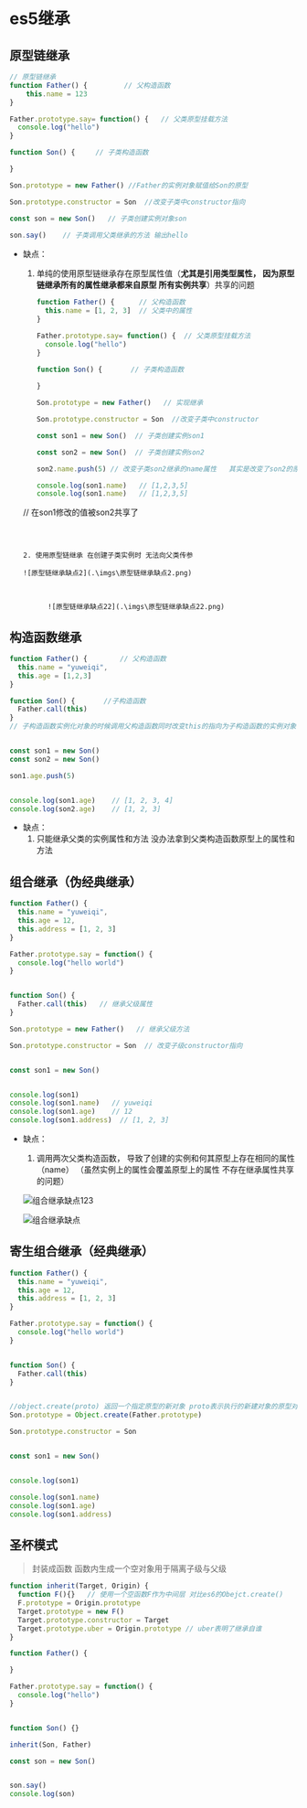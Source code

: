 # es5继承

## 原型链继承

````javascript
// 原型链继承
function Father() {         // 父构造函数
    this.name = 123
}

Father.prototype.say= function() {   // 父类原型挂载方法
  console.log("hello")
}

function Son() {     // 子类构造函数

}

Son.prototype = new Father() //Father的实例对象赋值给Son的原型

Son.prototype.constructor = Son  //改变子类中constructor指向

const son = new Son()   // 子类创建实例对象son
 
son.say()    // 子类调用父类继承的方法 输出hello

````

* 缺点：

  1. 单纯的使用原型链继承存在原型属性值（**尤其是引用类型属性， 因为原型链继承所有的属性继承都来自原型 所有实例共享**）共享的问题
  
     ````javascript
     function Father() {      // 父构造函数
       this.name = [1, 2, 3]  // 父类中的属性
     }
     
     Father.prototype.say= function() {  // 父类原型挂载方法
       console.log("hello")
     }
      
     function Son() {       // 子类构造函数
     
     }
     
     Son.prototype = new Father()   // 实现继承
     
     Son.prototype.constructor = Son  //改变子类中constructor
     
     const son1 = new Son()  // 子类创建实例son1
     
     const son2 = new Son()  // 子类创建实例son2
     
     son2.name.push(5) // 改变子类son2继承的name属性   其实是改变了son2的原型上的name属性的值 又因为原型上的属性为所有的实例对象共享的 所有在这里会同时改变了son1的name属性
     
     console.log(son1.name)   // [1,2,3,5]
     console.log(son1.name)   // [1,2,3,5]
   // 在son1修改的值被son2共享了
     ````
  
     
  
  2. 使用原型链继承 在创建子类实例时 无法向父类传参
  
     ![原型链继承缺点2](.\imgs\原型链继承缺点2.png)
  
     
  
     ​		![原型链继承缺点22](.\imgs\原型链继承缺点22.png)

## 构造函数继承

````javascript
function Father() {        // 父构造函数
  this.name = "yuweiqi",
  this.age = [1,2,3]
}

function Son() {       //子构造函数
  Father.call(this)    
}											
// 子构造函数实例化对象的时候调用父构造函数同时改变this的指向为子构造函数的实例对象 这样保证了 1.继承的属性全部都是实例独有的 不存在继承属性共享相互影响的问题， 2.创建子类实例可以同时向父类传递参数 弥补了原型链继承的两大致命缺点


const son1 = new Son()
const son2 = new Son()

son1.age.push(5)


console.log(son1.age)    // [1, 2, 3, 4]
console.log(son2.age)    // [1, 2, 3]
````

* 缺点： 
  1. 只能继承父类的实例属性和方法 没办法拿到父类构造函数原型上的属性和方法



## 组合继承（伪经典继承）

````javascript
function Father() {
  this.name = "yuweiqi",
  this.age = 12,
  this.address = [1, 2, 3]
}

Father.prototype.say = function() {
  console.log("hello world")
}


function Son() {
  Father.call(this)   // 继承父级属性
}

Son.prototype = new Father()   // 继承父级方法

Son.prototype.constructor = Son  // 改变子级constructor指向


const son1 = new Son()


console.log(son1)
console.log(son1.name)   // yuweiqi
console.log(son1.age)    // 12
console.log(son1.address)  // [1, 2, 3]
````

* 缺点： 

  1. 调用两次父类构造函数， 导致了创建的实例和何其原型上存在相同的属性（name） （虽然实例上的属性会覆盖原型上的属性 不存在继承属性共享的问题）

  ![组合继承缺点123](.\imgs\组合继承缺点123.png)

  ![组合继承缺点](.\imgs\组合继承缺点.png)





## 寄生组合继承（经典继承）

````javascript
function Father() {
  this.name = "yuweiqi",
  this.age = 12,
  this.address = [1, 2, 3]
}

Father.prototype.say = function() {
  console.log("hello world")
}


function Son() {
  Father.call(this)
}


//object.create(proto) 返回一个指定原型的新对象 proto表示执行的新建对象的原型对象 这样就不存在实例对象属性和原型属性重复的问题了
Son.prototype = Object.create(Father.prototype)

Son.prototype.constructor = Son


const son1 = new Son()


console.log(son1)

console.log(son1.name)
console.log(son1.age)
console.log(son1.address)
````





## 圣杯模式

> 封装成函数   函数内生成一个空对象用于隔离子级与父级

````javascript
function inherit(Target, Origin) {
  function F(){}   // 使用一个空函数F作为中间层 对比es6的Obejct.create()
  F.prototype = Origin.prototype
  Target.prototype = new F()
  Target.prototype.constructor = Target
  Target.prototype.uber = Origin.prototype // uber表明了继承自谁
}

function Father() {

}

Father.prototype.say = function() {
  console.log("hello")
}


function Son() {}

inherit(Son, Father)

const son = new Son()


son.say()
console.log(son)
````



